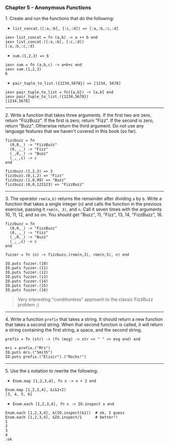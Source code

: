 ### Chapter 5 - Anonymous Functions

1\. Create and run the functions that do the following:
  - `list_concat.([:a,:b], [:c,:d]) => [:a,:b,:c,:d]`
```
iex> list_concat = fn (a,b) -> a ++ b end
iex> list_concat.([:a,:b], [:c,:d])
[:a,:b,:c,:d]
```
  - `sum.(1,2,3) => 6`
```
iex> sum = fn (a,b,c) -> a+b+c end
iex> sum.(1,2,3)
6
```
  - `pair_tuple_to_list.({1234,5678}) => [1234, 5678]`
```
iex> pair_tuple_to_list = fn({a,b}) -> [a,b] end
iex> pair_tuple_to_list.({1234,5678})
[1234,5678]
```
---
2\. Write a function that takes three arguments.  If the first two are zero, return "FizzBuzz".  If the first is zero, return "Fizz".  If the second is zero, return "Buzz".  Otherwise return the third argument.  Do not use any language features that we haven't covered in this book (so far).

```
fizzbuzz = fn
  (0,0,_) -> "FizzBuzz"
  (0,_,_) -> "Fizz"
  (_,0,_) -> "Buzz"
  (_,_,c) -> c
end

fizzbuzz.(1,2,3) => 3
fizzbuzz.(0,1,2) => "Fizz"
fizzbuzz.(1,0,99) => "Buzz"
fizzbuzz.(0,0,123123) => "FizzBuzz"
```
---
3\. The operator `rem(a,b)` returns the remainder after dividing `a` by `b`.  Write a function that takes a single integer (`n`) and calls the function in the previous exercise, passing it `rem(n, 3)`, and `n`.  Call it seven times with the arguments 10, 11, 12, and so on.  You should get "Buzz", 11, "Fizz", 13, 14, "FizzBuzz", 16.

```
fizzbuzz = fn
  (0,0,_) -> "FizzBuzz"
  (0,_,_) -> "Fizz"
  (_,0,_) -> "Buzz"
  (_,_,c) -> c
end

fuzzer = fn (n) -> fizzbuzz.(rem(n,3), rem(n,5), n) end

IO.puts fuzzer.(10)
IO.puts fuzzer.(11)
IO.puts fuzzer.(12)
IO.puts fuzzer.(13)
IO.puts fuzzer.(14)
IO.puts fuzzer.(15)
IO.puts fuzzer.(16)
```
> Very interesting "conditionless" approach to the classic FizzBuzz problem ;)

---
4\. Write a function `prefix` that takes a string.  It should return a new function that takes a second string.  When that second function is called, it will return a string containing the first string, a space, and the second string.

```
prefix = fn (str) -> (fn (msg) -> str <> " " <> msg end) end

mrs = prefix.("Mrs")
IO.puts mrs.("Smith")
IO.puts prefix.("Elixir").("Rocks!")
```
---
5\. Use the `&` notation to rewrite the following:
  - `Enum.map [1,2,3,4], fn x -> x + 2 end`
  ```
  Enum.map [1,2,3,4], &(&1+2)
  [3, 4, 5, 6]
  ```
  - `Enum.each [1,2,3,4], fn x -> IO.inspect x end`
  ```
  Enum.each [1,2,3,4], &(IO.inspect(&1))  # ok, I guess
  Enum.each [1,2,3,4], &IO.inspect/1      # better!!
  1
  2
  3
  4
  :ok
  ```
